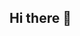 ## Hi there 👋

<!--
# 👋 E aí, tudo bem? Eu sou o Derick Henrique

Atualmente estou estudando Ciência da Computação e migrando pra área de tecnologia, depois de alguns anos trabalhando com redes e telecomunicações (fibra óptica, ADSL, fusão... esse mundo todo).

Tenho curtido bastante aprender sobre **desenvolvimento backend** e **inteligência artificial**. Gosto de entender como as coisas funcionam por trás dos sistemas e de resolver problemas de forma prática.

## 🧠 Sobre mim

- 📚 Estudando Ciência da Computação  
- 👷 Experiência em campo com redes e suporte técnico  
- 👨‍💻 Aprendendo a criar soluções com código, do backend ao full stack  
- 🧠 Curioso por IA e como ela pode facilitar a vida real  
- 🚀 Sempre buscando evoluir e aprender um pouco mais todo dia

## 💻 O que estou explorando

- Desenvolvimento backend (Node.js, Python, APIs)  
- Full stack com foco em projetos práticos  
- Inteligência Artificial aplicada no dia a dia  
- Banco de dados e organização de sistemas  
- Automação e integração entre ferramentas

## 📍 Por aqui...

A ideia do meu GitHub é compartilhar o que estou aprendendo, meus projetos (mesmo os mais simples), e registrar minha evolução nesse caminho. Vai ter de tudo um pouco: backend, IA, scripts úteis e ideias que forem surgindo.

---

Se quiser trocar uma ideia, fica à vontade pra me chamar!  
✉️ [https://www.linkedin.com/in/derick-henrique/]


-->

